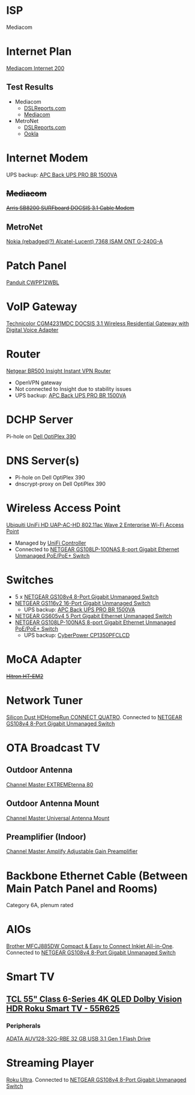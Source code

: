 # ISP

Mediacom

# Internet Plan

[Mediacom Internet 200](https://mediacomcable.com/products/internet/)

## Test Results

* Mediacom
  * [DSLReports.com](http://www.dslreports.com/speedtest/62405594)
  * [Mediacom](https://github.com/jdrch/Hardware/blob/master/Mediacom%20Cable%20%20%20Speed%20Test%202019-09-30.png)
* MetroNet
  * [DSLReports.com](https://www.dslreports.com/speedtest/66080581)
  * [Ookla](https://www.speedtest.net/my-result/d/9e87e565-af82-4d93-9805-2c6b8f7d1f40)
  
# Internet Modem

UPS backup: [APC Back UPS PRO BR 1500VA](https://github.com/jdrch/Hardware/blob/master/UPS.md#battery-backed-up-devices)

## ~~Mediacom~~

~~[Arris SB8200 SURFboard DOCSIS 3.1 Cable Modem](https://www.arris.com/surfboard/products/cable-modems/sb8200/)~~

## MetroNet

[Nokia (rebadged(?) Alcatel-Lucent) 7368 ISAM ONT G-240G-A](https://www.goamt.com/wp-content/uploads/2015/08/7368_ISAM_ONT_G-240G-A_AMT.pdf)

# Patch Panel

[Panduit CWPP12WBL](https://www.panduit.com/en/products/copper-systems/patch-panels-accessories/modular-patch-panels/cwpp12wbl.html)

# VoIP Gateway

[Technicolor CGM4231MDC DOCSIS 3.1 Wireless Residential Gateway with Digital Voice Adapter](https://mediacomcc.custhelp.com/euf/assets/documents/modem%20user%20guides/Technicolor_CGM4231_user_guide.pdf)

# Router

[Netgear BR500 Insight Instant VPN Router](https://www.netgear.com/images/datasheet/security/BR500.pdf)

* OpenVPN gateway
* Not connected to Insight due to stability issues
* UPS backup: [APC Back UPS PRO BR 1500VA](https://github.com/jdrch/Hardware/blob/master/UPS.md#battery-backed-up-devices)

# DCHP Server

Pi-hole on [Dell OptiPlex 390](https://github.com/jdrch/Hardware/blob/master/Dell%20OptiPlex%20390-1%20SFF.md#roles)

# DNS Server(s)

* Pi-hole on Dell OptiPlex 390
* dnscrypt-proxy on Dell OptiPlex 390

# Wireless Access Point

[Ubiquiti UniFi HD UAP-AC-HD 802.11ac Wave 2 Enterprise Wi-Fi Access Point](https://dl.ubnt.com/datasheets/unifi/UniFi_UAP-AC-HD_DS.pdf)
* Managed by [UniFi Controller](https://github.com/jdrch/Hardware/blob/master/Raspberry%20Pi%203%20Model%20B%2B.md#roles)
* Connected to [NETGEAR GS108LP-100NAS 8-port Gigabit Ethernet Unmanaged PoE/PoE+ Switch](https://github.com/jdrch/Hardware/blob/master/Network.md#switches)

# Switches

* 5 x [NETGEAR GS108v4 8-Port Gigabit Unmanaged Switch](https://www.netgear.com/images/datasheet/switches/GS105v5_GS108v4_GS116v2.pdf)
* [NETGEAR GS116v2 16-Port Gigabit Unmanaged Switch](https://www.netgear.com/images/datasheet/switches/GS105v5_GS108v4_GS116v2.pdf)
  * UPS backup: [APC Back UPS PRO BR 1500VA](https://github.com/jdrch/Hardware/blob/master/UPS.md#battery-backed-up-devices)
* [NETGEAR GS605v4 5 Port Gigabit Ethernet Unmanaged Switch](https://www.netgear.com/support/product/GS605v4)
* [NETGEAR GS108LP-100NAS 8-port Gigabit Ethernet Unmanaged PoE/PoE+ Switch](https://www.netgear.com/images/datasheet/switches/GS108LP_GS108PP_GS116LP_GS116PP_DS.pdf)
  * UPS backup: [CyberPower CP1350PFCLCD](https://github.com/jdrch/Hardware/blob/master/UPS.md#battery-backed-up-devices-1)

# MoCA Adapter

~~[Hitron HT-EM2](http://www.hitron-americas.com/product/ht-em2/)~~

# Network Tuner

[Silicon Dust HDHomeRun CONNECT QUATRO](https://www.silicondust.com/product/hdhomerun-connect-quatro/). Connected to [NETGEAR GS108v4 8-Port Gigabit Unmanaged Switch](https://github.com/jdrch/Hardware/blob/master/Network.md#switches)

# OTA Broadcast TV

## Outdoor Antenna

[Channel Master EXTREMEtenna 80](https://www.channelmaster.com/Digital_HDTV_Outdoor_TV_Antenna_p/cm-4228hd.htm)

## Outdoor Antenna Mount

[Channel Master Universal Antenna Mount](https://www.channelmaster.com/Universal_Antenna_Mount_p/cm-3090.htm)

## Preamplifier (Indoor)

[Channel Master Amplify Adjustable Gain Preamplifier](https://www.channelmaster.com/Amplify_TV_Antenna_Preamplifier_p/cm-7777hd.htm)

# Backbone Ethernet Cable (Between Main Patch Panel and Rooms)

Category 6A, plenum rated

# AIOs

[Brother MFCJ885DW Compact & Easy to Connect Inkjet All-in-One](https://www.brother-usa.com/products/mfcj885dw#specification). Connected to [NETGEAR GS108v4 8-Port Gigabit Unmanaged Switch](https://github.com/jdrch/Hardware/blob/master/Network.md#switches)

# Smart TV

## [TCL 55" Class 6-Series 4K QLED Dolby Vision HDR Roku Smart TV - 55R625](https://www.tclusa.com/products/home-theater/6-series/tcl-55-class-6-series-4k-qled-hdr-roku-smart-tv-55r625)

### Peripherals

[ADATA AUV128-32G-RBE 32 GB USB 3.1 Gen 1 Flash Drive](https://github.com/jdrch/Hardware/blob/master/Storage.md#usb)

# Streaming Player

[Roku Ultra](https://www.roku.com/products/roku-ultra). Connected to [NETGEAR GS108v4 8-Port Gigabit Unmanaged Switch](https://github.com/jdrch/Hardware/blob/master/Network.md#switches)
